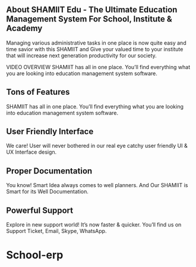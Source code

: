 ## About SHAMIIT Edu - The Ultimate Education Management System For School, Institute & Academy 

Managing various administrative tasks in one place is now quite easy and time savior with this SHAMIIT and Give your valued time to your institute that will increase next generation productivity for our society.

VIDEO OVERVIEW 
SHAMIIT has all in one place. You’ll find everything what you are looking into education management system software.


## Tons of Features
SHAMIIT has all in one place. You’ll find everything what you are looking into education management system software.

## User Friendly Interface
We care! User will never bothered in our real eye catchy user friendly UI & UX Interface design. 

## Proper Documentation
You know! Smart Idea always comes to well planners. And Our SHAMIIT is Smart for its Well Documentation. 


## Powerful Support
Explore in new support world! It’s now faster & quicker. You’ll find us on Support Ticket, Email, Skype, WhatsApp.


# School-erp
